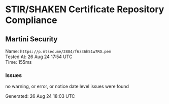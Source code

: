 # STIR/SHAKEN Certificate Repository Compliance

## Martini Security

Name: `https://p.mtsec.me/2884/f6z36h51w7RO.pem`\
Tested At: 26 Aug 24 17:54 UTC\
Time: 155ms

### Issues

no warning, or error, or notice date level issues were found

Generated: 26 Aug 24 18:03 UTC